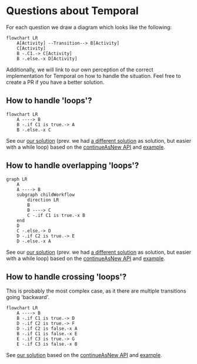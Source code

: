 # Questions about Temporal

For each question we draw a diagram which looks like the following:

```mermaid
flowchart LR
    A[Activity] --Transition--> B[Activity]
    C[Activity]
    B -.C1.-> C[Activity]
    B -.else.-x D[Activity]
```

Additionally, we will link to our own perception of the correct implementation for Temporal on how to handle the situation.
Feel free to create a PR if you have a better solution.

## How to handle 'loops'?
```mermaid
flowchart LR
    A ----> B
    B -.if C1 is true.-> A
    B -.else.-x C
```

See our [our solution](./loops-solution-while) (prev. we had [a different solution](./loops-solution) as solution, but easier with a while loop) based on the [continueAsNew API](https://docs.temporal.io/dev-guide/typescript/features#continue-as-new)
 and [example](https://github.com/temporalio/samples-typescript/tree/main/continue-as-new).

## How to handle overlapping 'loops'?
```mermaid
graph LR
    A
    A ----> B
    subgraph childWorkflow
        direction LR
        B
        B ----> C
        C -.if C1 is true.-x B
    end
    D
    C -.else.-> D
    D -.if C2 is true.-> E
    D -.else.-x A
```

See our [our solution](./overlapping-loops-solution-while) (prev. we had [a different solution](./overlapping-loops-solution) as solution, but easier with a while loop) based on the [continueAsNew API](https://docs.temporal.io/dev-guide/typescript/features#continue-as-new)
and [example](https://github.com/temporalio/samples-typescript/tree/main/continue-as-new).

## How to handle crossing 'loops'?
This is probably the most complex case, as it there are multiple transitions going 'backward'.

```mermaid
flowchart LR
    A ----> B
    B -.if C1 is true.-> D
    D -.if C2 is true.-> F
    D -.if C2 is false.-x A
    B -.if C1 is false.-x E
    E -.if C3 is true.-> G
    E -.if C3 is false.-x B
```

See [our solution](./crossing-loops-solution) based on the [continueAsNew API](https://docs.temporal.io/dev-guide/typescript/features#continue-as-new)
and [example](https://github.com/temporalio/samples-typescript/tree/main/continue-as-new).
